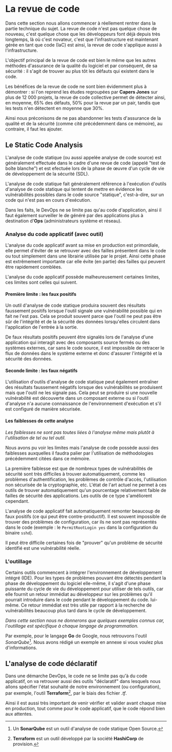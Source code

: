 # La revue de code

Dans cette section nous allons commencer à réellement rentrer dans la partie technique du sujet.
La revue de code n'est pas quelque chose de nouveau, c'est quelque chose que les développeurs font déjà depuis très longtemps, là où c'est novateur, c'est que l'infrastructure est maintenant gérée en tant que code (IaC) est ainsi, la revue de code s'applique aussi à l'infrastructure.

L'objectif principal de la revue de code est bien le même que les autres méthodes d'assurance de la qualité du logiciel et par conséquent, de sa sécurité : il s'agit de trouver au plus tôt les défauts qui existent dans le code.

Les bénéfices de la revue de code ne sont bien évidemment plus à démontrer : si l'on reprend les études regroupées par **Capers Jones** sur plus de 12 000 projets, la revue de code collective permet de détecter ainsi, en moyenne, 65% des défauts, 50% pour la revue par un pair, tandis que les tests n'en détectent en moyenne que 30%.

Ainsi nous préconisons de ne pas abandonner les tests d'assurance de la qualité et de la sécurité (comme cité précédemment dans ce mémoire), au contraire, il faut les ajouter.

## Le Static Code Analysis

L'analyse de code statique (ou aussi appelée analyse de code source) est généralement effectuée dans le cadre d'une revue de code (appelé "test de boîte blanche") et est efectuée lors de la phase 
de œuvre d'un cycle de vie de développement de la sécurité (SDL).

L'analyse de code statique fait généralement référence à l'exécution d'outils d'analyse de code statique qui tentent de mettre en évidence les vulnérabilités possibles dans le code source "statique", c'est-à-dire, sur un code qui n'est pas en cours d'exécution.

Dans les faits, le DevOps ne se limite pas qu'au code d'application, ainsi il faut également surveiller le de généré par des applications plus à destination d'**Ops** (administrateurs système et réseau).

### Analyse du code applicatif (avec outil)

L'analyse du code applicatif avant sa mise en production est primordiale, elle permet d'éviter de se retrouver avec des failles présentent dans le code ou tout simplement dans une librairie utilisée par le projet. Ainsi cette phase est extrêmement importante car elle évite (en partie) des failles qui peuvent être rapidement comblées.

L'analyse du code applicatif possède malheureusement certaines limites, ces limites sont celles qui suivent.

#### Première limite : les faux positifs

Un outil d'analyse de code statique produira souvent des résultats faussement positifs lorsque l'outil signale une vulnérabilité possible qui en fait ne l'est pas. Cela se produit souvent parce que l'outil ne peut pas être sûr de l'intégrité et de la sécurité des données lorsqu'elles circulent dans l'application de l'entrée à la sortie.

De faux résultats positifs peuvent être signalés lors de l'analyse d'une application qui interagit avec des composants source fermés ou des systèmes externes, car sans le code source, il est impossible de retracer le flux de données dans le système externe et donc d'assurer l'intégrité et la sécurité des données.

#### Seconde limite : les faux négatifs

L'utilisation d'outils d'analyse de code statique peut également entraîner des résultats faussement négatifs lorsque des vulnérabilités se produisent mais que l'outil ne les signale pas. Cela peut se produire si une nouvelle vulnérabilité est découverte dans un composant externe ou si l'outil d'analyse n'a aucune connaissance de l'environnement d'exécution et s'il est configuré de manière sécurisée.

#### Les faiblesses de cette analyse 

*Les faiblesses ne sont pas toutes liées à l'analyse même mais plutôt à l'utilisation de tel ou tel outil.*

Nous avons pu voir les limites mais l'analyse de code possède aussi des faiblesses auxquelles il faudra palier par l'utilisation de méthodologies précédemment citées dans ce mémoire.

La première faiblesse est que de nombreux types de vulnérabilités de sécurité sont très difficiles à trouver automatiquement, comme les problèmes d'authentification, les problèmes de contrôle d'accès, l'utilisation non sécurisée de la cryptographie, etc. L'état de l'art actuel ne permet à ces outils de trouver automatiquement qu'un pourcentage relativement faible de failles de sécurité des applications. Les outils de ce type s'améliorent cependant.

L'analyse de code applicatif fait automatiquement remonter beaucoup de faux positifs (ce qui peut être contre-productif). Il est souvent impossible de trouver des problèmes de configuration, car ils ne sont pas représentés dans le code (exemple : le `PermitRootLogin yes` dans la configuration du binaire `sshd`).

Il peut être difficile certaines fois de "prouver" qu'un problème de sécurité identifié est une vulnérabilité réelle.

### L'outillage

Certains outils commencent à intégrer l'environnement de développement intégré (IDE). Pour les types de problèmes pouvant être détectés pendant la phase de développement du logiciel elle-même, il s'agit d'une phase puissante du cycle de vie du développement pour utiliser de tels outils, car elle fournit un retour immédiat au développeur sur les problèmes qu'il pourrait introduire dans le code pendant le développement du code. lui-même. Ce retour immédiat est très utile par rapport à la recherche de vulnérabilités beaucoup plus tard dans le cycle de développement.

*Dans cette section nous ne donnerons que quelques exemples connus car, l'outillage est spécifique à chaque langage de programmation.*

Par exemple, pour le langage **Go** de Google, nous retrouvons l'outil *SonarQube*[^30]. Nous avons rédigé un exemple en annexe si vous voulez plus d'informations.

## L'analyse de code déclaratif

Dans une démarche DevOps, le code ne se limite pas qu'à du code applicatif, on va retrouver aussi des outils "déclaratif" dans lesquels nous allons spécifier l'état souhaité de notre environnement (ou configuration), par exemple, l'outil **Terraform**[^31], par le biais des fichier *.tf*.

Ainsi il est aussi très important de venir vérifier et valider avant chaque mise en production, tout comme pour le code applicatif, que le code répond bien aux attentes.

[^30]: Un **SonarQube** est un outil d'analyse de code statique Open Source.
[^31]: **Terraform** est un outil développé par la société **HashiCorp** de provision.
